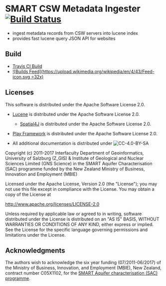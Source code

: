 # SMART CSW Metadata Ingester [![Build Status](https://travis-ci.org/ZGIS/smart-csw-ingester.svg)](https://travis-ci.org/ZGIS/smart-csw-ingester)

- ingest metadata records from CSW servers into lucene index
- provides fast lucene query JSON API for websites 

## Build

- [Travis CI Build](https://travis-ci.org/ZGIS/smart-csw-ingester)
- [![Builds Feed](https://upload.wikimedia.org/wikipedia/en/4/43/Feed-icon.svg =32x)](https://api.travis-ci.org/repos/ZGIS/smart-csw-ingester/builds.atom)

## Licenses

This software is distributed under the Apache Software License 2.0.

- [Lucene](http://lucene.apache.org/) is distributed under the Apache Software License 2.0. 
  - [Spatial4J](https://www.locationtech.org/projects/technology.spatial4j) is distributed under the Apache Software License 2.0. 
- [Play Framework](https://www.playframework.com/) is distributed under the Apache Software License 2.0. 

- All additional documentation is distributed under  ![CC-4.0-BY-SA](https://licensebuttons.net/l/by-sa/4.0/88x31.png)

Copyright (c) 2011-2017 Interfaculty Department of Geoinformatics, University of
Salzburg (Z_GIS) & Institute of Geological and Nuclear Sciences Limited (GNS Science)
in the SMART Aquifer Characterisation (SAC) programme funded by the New Zealand
Ministry of Business, Innovation and Employment (MBIE)

Licensed under the Apache License, Version 2.0 (the "License");
you may not use this file except in compliance with the License.
You may obtain a copy of the License at

  http://www.apache.org/licenses/LICENSE-2.0

Unless required by applicable law or agreed to in writing, software
distributed under the License is distributed on an "AS IS" BASIS,
WITHOUT WARRANTIES OR CONDITIONS OF ANY KIND, either express or implied.
See the License for the specific language governing permissions and
limitations under the License.

## Acknowledgments

The authors wish to acknowledge the six year funding (07/2011-06/2017) of the 
Ministry of Business, Innovation, and Employment (MBIE), New Zealand, 
contract number C05X1102, for the [SMART Aquifer characterisation (SAC) programme](http://www.gns.cri.nz/Home/Our-Science/Environment-and-Materials/Groundwater/Research-Programmes/SMART-Aquifer-Characterisation).
